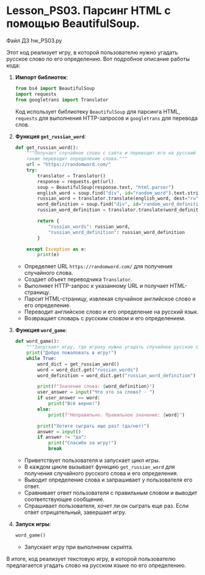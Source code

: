 # Lesson_PS03. Парсинг HTML с помощью BeautifulSoup.

Файл ДЗ hw_PS03.py

Этот код реализует игру, в которой пользователю нужно угадать русское слово по его определению. Вот подробное описание работы кода:

1. **Импорт библиотек**:
   ```python
   from bs4 import BeautifulSoup
   import requests
   from googletrans import Translator
   ```
   Код использует библиотеку `BeautifulSoup` для парсинга HTML, `requests` для выполнения HTTP-запросов и `googletrans` для перевода слов.

2. **Функция `get_russian_word`**:
   ```python
   def get_russian_word():
       """Получает случайное слово с сайта и переводит его на русский язык,
       также переводит определение слова."""
       url = "https://randomword.com/"
       try:
           translator = Translator()
           response = requests.get(url)
           soup = BeautifulSoup(response.text, "html.parser")
           english_word = soup.find("div", id="random_word").text.strip()
           russian_word = translator.translate(english_word, dest="ru").text
           word_definition = soup.find("div", id="random_word_definition").text.strip()
           russian_word_definition = translator.translate(word_definition, dest="ru").text

           return {
               "russian_words": russian_word,
               "russian_word_definition": russian_word_definition
           }

       except Exception as e:
           print(e)
   ```
   - Определяет URL `https://randomword.com/` для получения случайного слова.
   - Создает объект переводчика `Translator`.
   - Выполняет HTTP-запрос к указанному URL и получает HTML-страницу.
   - Парсит HTML-страницу, извлекая случайное английское слово и его определение.
   - Переводит английское слово и его определение на русский язык.
   - Возвращает словарь с русским словом и его определением.

3. **Функция `word_game`**:
   ```python
   def word_game():
       """Запускает игру, где игроку нужно угадать случайное русское слово по его определению."""
       print("Добро пожаловать в игру!")
       while True:
           word_dict = get_russian_word()
           word = word_dict.get("russian_words")
           word_definition = word_dict.get("russian_word_definition")

           print(f"Значение слова: {word_definition}")
           user_answer = input("Что это за слово? - ")
           if user_answer == word:
               print("Всё верно!")
           else:
               print(f"Неправильно. Правильное значение: {word}")

           print("Хотите сыграть еще раз? (да/нет)")
           answer = input()
           if answer != "да":
               print("Спасибо за игру!")
               break
   ```
   - Приветствует пользователя и запускает цикл игры.
   - В каждом цикле вызывает функцию `get_russian_word` для получения случайного русского слова и его определения.
   - Выводит определение слова и запрашивает у пользователя его ответ.
   - Сравнивает ответ пользователя с правильным словом и выводит соответствующее сообщение.
   - Спрашивает пользователя, хочет ли он сыграть еще раз. Если ответ отрицательный, завершает игру.

4. **Запуск игры**:
   ```python
   word_game()
   ```
   - Запускает игру при выполнении скрипта.

В итоге, код реализует текстовую игру, в которой пользователю предлагается угадать слово на русском языке по его определению.
